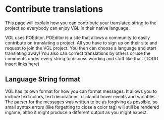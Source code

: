 # Contribute translations

This page will explain how you can contribute your translated string 
to the project so everybody can enjoy VGL in their native language.

VGL uses POEditor. POEditor is a site that allows a community to easily contribute on translating a project. All you have to sign up on their site and request to join the VGL project. You then can choose a language and start translating away! You also can correct translations by others or use the comments under every string to discuss wording and stuff like that. 
(TODO insert links here)

## Language String format

VGL has its own format for how you can format messages. It allows you to include text colors, text decorations, click and hover events and variables.  
The parser for the messages was written to be as forgiving as possible, so small syntax errors (like forgetting to close a color tag) will still be rendered ingame, altho it might produce a different output as you might expect.